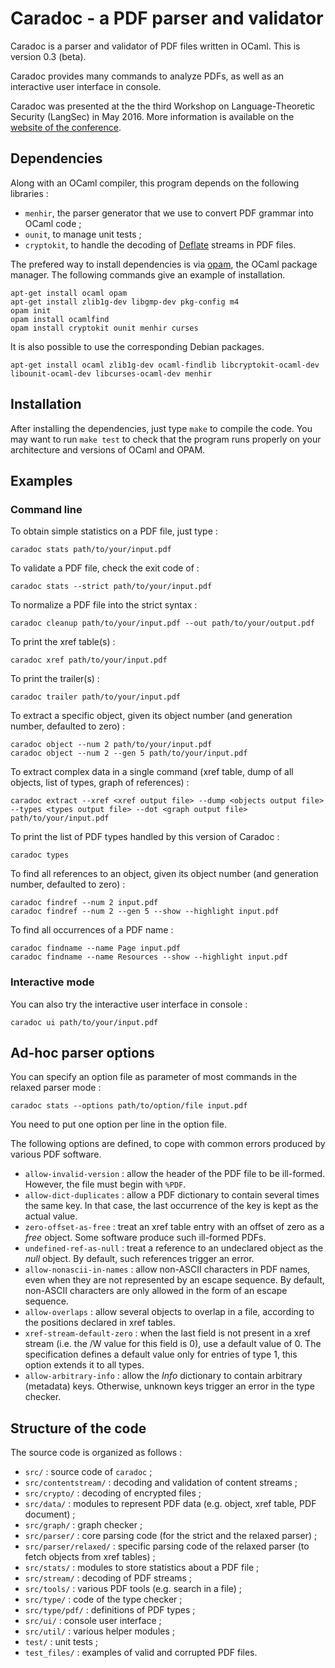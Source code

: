 # Caradoc - a PDF parser and validator

Caradoc is a parser and validator of PDF files written in OCaml. This is version 0.3 (beta).

Caradoc provides many commands to analyze PDFs, as well as an interactive user interface in console.

Caradoc was presented at the the third Workshop on Language-Theoretic Security (LangSec) in May 2016.
More information is available on the [website of the conference](http://spw16.langsec.org/papers.html#caradoc).

## Dependencies

Along with an OCaml compiler, this program depends on the following libraries :

- `menhir`, the parser generator that we use to convert PDF grammar into OCaml code ;
- `ounit`, to manage unit tests ;
- `cryptokit`, to handle the decoding of [Deflate](http://www.ietf.org/rfc/rfc1951.txt) streams in PDF files.

The prefered way to install dependencies is via [opam](https://opam.ocaml.org/), the OCaml package manager.
The following commands give an example of installation.
```
apt-get install ocaml opam
apt-get install zlib1g-dev libgmp-dev pkg-config m4
opam init
opam install ocamlfind
opam install cryptokit ounit menhir curses
```

It is also possible to use the corresponding Debian packages.
```
apt-get install ocaml zlib1g-dev ocaml-findlib libcryptokit-ocaml-dev libounit-ocaml-dev libcurses-ocaml-dev menhir
```



## Installation

After installing the dependencies, just type `make` to compile the code.
You may want to run `make test` to check that the program runs properly on your architecture and versions of OCaml and OPAM.

## Examples

### Command line

To obtain simple statistics on a PDF file, just type :
```
caradoc stats path/to/your/input.pdf
```

To validate a PDF file, check the exit code of :
```
caradoc stats --strict path/to/your/input.pdf
```

To normalize a PDF file into the strict syntax :
```
caradoc cleanup path/to/your/input.pdf --out path/to/your/output.pdf
```

To print the xref table(s) :
```
caradoc xref path/to/your/input.pdf
```

To print the trailer(s) :
```
caradoc trailer path/to/your/input.pdf
```

To extract a specific object, given its object number (and generation number, defaulted to zero) :
```
caradoc object --num 2 path/to/your/input.pdf
caradoc object --num 2 --gen 5 path/to/your/input.pdf
```

To extract complex data in a single command (xref table, dump of all objects, list of types, graph of references) :
```
caradoc extract --xref <xref output file> --dump <objects output file> --types <types output file> --dot <graph output file> path/to/your/input.pdf
```

To print the list of PDF types handled by this version of Caradoc :
```
caradoc types
```

To find all references to an object, given its object number (and generation number, defaulted to zero) :
```
caradoc findref --num 2 input.pdf
caradoc findref --num 2 --gen 5 --show --highlight input.pdf
```

To find all occurrences of a PDF name :
```
caradoc findname --name Page input.pdf
caradoc findname --name Resources --show --highlight input.pdf
```

### Interactive mode

You can also try the interactive user interface in console :
```
caradoc ui path/to/your/input.pdf
```

## Ad-hoc parser options

You can specify an option file as parameter of most commands in the relaxed parser mode :

```
caradoc stats --options path/to/option/file input.pdf
```

You need to put one option per line in the option file.

The following options are defined, to cope with common errors produced by various PDF software.

- `allow-invalid-version` : allow the header of the PDF file to be ill-formed. However, the file must begin with `%PDF`.
- `allow-dict-duplicates` : allow a PDF dictionary to contain several times the same key. In that case, the last occurrence of the key is kept as the actual value.
- `zero-offset-as-free` : treat an xref table entry with an offset of zero as a *free* object. Some software produce such ill-formed PDFs.
- `undefined-ref-as-null` : treat a reference to an undeclared object as the *null* object. By default, such references trigger an error.
- `allow-nonascii-in-names` : allow non-ASCII characters in PDF names, even when they are not represented by an escape sequence. By default, non-ASCII characters are only allowed in the form of an escape sequence.
- `allow-overlaps` : allow several objects to overlap in a file, according to the positions declared in xref tables.
- `xref-stream-default-zero` : when the last field is not present in a xref stream (i.e. the /W value for this field is 0), use a default value of 0. The specification defines a default value only for entries of type 1, this option extends it to all types.
- `allow-arbitrary-info` : allow the *Info* dictionary to contain arbitrary (metadata) keys. Otherwise, unknown keys trigger an error in the type checker.

## Structure of the code

The source code is organized as follows :

- `src/` : source code of `caradoc` ;
- `src/contentstream/` : decoding and validation of content streams ;
- `src/crypto/` : decoding of encrypted files ;
- `src/data/` : modules to represent PDF data (e.g. object, xref table, PDF document) ;
- `src/graph/` : graph checker ;
- `src/parser/` : core parsing code (for the strict and the relaxed parser) ;
- `src/parser/relaxed/` : specific parsing code of the relaxed parser (to fetch objects from xref tables) ;
- `src/stats/` : modules to store statistics about a PDF file ;
- `src/stream/` : decoding of PDF streams ;
- `src/tools/` : various PDF tools (e.g. search in a file) ;
- `src/type/` : code of the type checker ;
- `src/type/pdf/` : definitions of PDF types ;
- `src/ui/` : console user interface ;
- `src/util/` : various helper modules ;
- `test/` : unit tests ;
- `test_files/` : examples of valid and corrupted PDF files.

